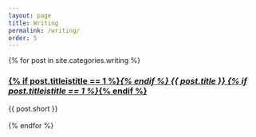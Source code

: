 ```yaml
---
layout: page
title: Writing 
permalink: /writing/
order: 5
---
```

<div>
{% for post in site.categories.writing %}
    <div>
        <a href="{{ post.url }}"><h3>
        {% if post.titleistitle == 1 %}<em>{% endif %}
        {{ post.title }}
        {% if post.titleistitle == 1 %}</em>{% endif %}
        </h3></a>
        {{ post.short }}
    </div>
    <br>
{% endfor %}
</div>